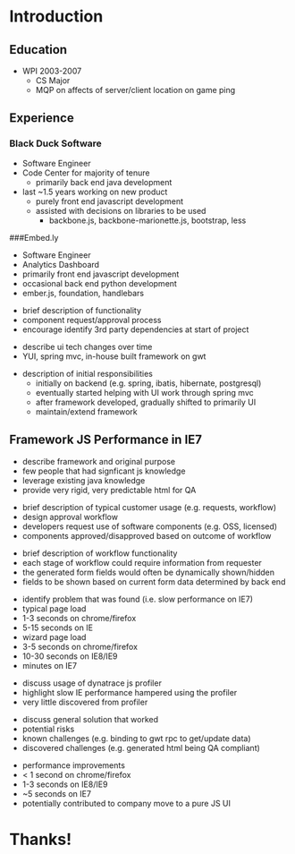 <!-- Slide -->
# Introduction



<!-- Slide -->
## Education
- WPI 2003-2007
  - CS Major
  - MQP on affects of server/client location on game ping



<!-- Slide -->

## Experience
### Black Duck Software
- Software Engineer
- Code Center for majority of tenure
  - primarily back end java development
- last ~1.5 years working on new product
  - purely front end javascript development
  - assisted with decisions on libraries to be used
    - backbone.js, backbone-marionette.js, bootstrap, less


<!-- Slide -->

###Embed.ly
- Software Engineer
- Analytics Dashboard
 - primarily front end javascript development
 - occasional back end python development
 - ember.js, foundation, handlebars

<!-- # Project
## Code Center -->



<!-- Slide -->

 - brief description of functionality
  - component request/approval process
  - encourage identify 3rd party dependencies at start of project


<!-- Slide -->

 - describe ui tech changes over time
  - YUI, spring mvc, in-house built framework on gwt


<!-- Slide -->

 - description of initial responsibilities
   - initially on backend (e.g. spring, ibatis, hibernate, postgresql)
   - eventually started helping with UI work through spring mvc
   - after framework developed, gradually shifted to primarily UI
    - maintain/extend framework



<!-- Slide -->

## Framework JS Performance in IE7
 - describe framework and original purpose
  - few people that had signficant js knowledge
  - leverage existing java knowledge
  - provide very rigid, very predictable html for QA


<!-- Slide -->

 - brief description of typical customer usage (e.g. requests, workflow)
  - design approval workflow
  - developers request use of software components (e.g. OSS, licensed)
  - components approved/disapproved based on outcome of workflow


<!-- Slide -->

 - brief description of workflow functionality
  - each stage of workflow could require information from requester
  - the generated form fields would often be dynamically shown/hidden
  - fields to be shown based on current form data determined by back end


<!-- Slide -->

 - identify problem that was found (i.e. slow performance on IE7)
  - typical page load
   - 1-3 seconds on chrome/firefox
   - 5-15 seconds on IE
  - wizard page load
   - 3-5 seconds on chrome/firefox
   - 10-30 seconds on IE8/IE9
   - minutes on IE7


<!-- Slide -->

 - discuss usage of dynatrace js profiler
  - highlight slow IE performance hampered using the profiler
  - very little discovered from profiler


<!-- Slide -->

 - discuss general solution that worked
  - potential risks
  - known challenges (e.g. binding to gwt rpc to get/update data)
  - discovered challenges (e.g. generated html being QA compliant)


<!-- Slide -->

 - performance improvements
  - < 1 second on chrome/firefox
  - 1-3 seconds on IE8/IE9
  - ~5 seconds on IE7
  - potentially contributed to company move to a pure JS UI



<!-- Slide -->

# Thanks!
